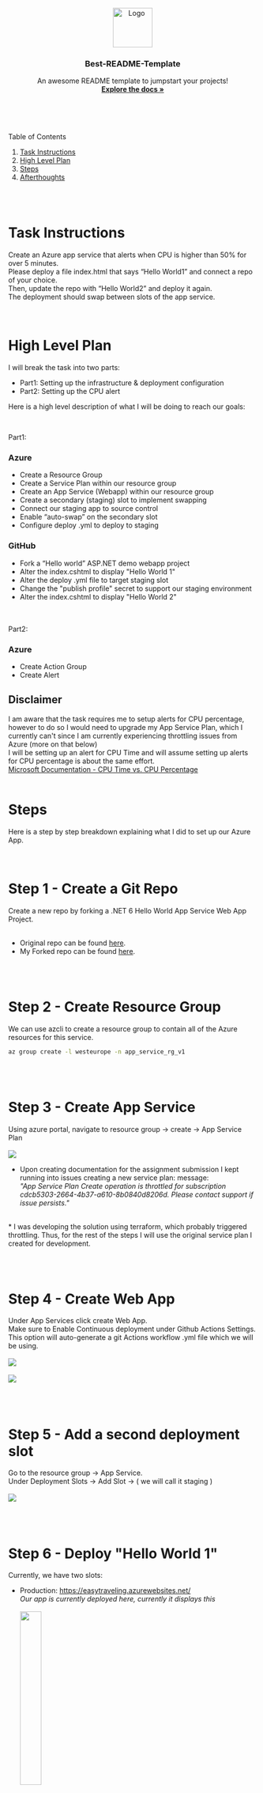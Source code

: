 <!-- PROJECT LOGO -->
<br />
<div align="center">
  <a href="https://github.com/othneildrew/Best-README-Template">
    <img src="images/logo.png" alt="Logo" width="80" height="80">
  </a>

  <h3 align="center">Best-README-Template</h3>

  <p align="center">
    An awesome README template to jumpstart your projects!
    <br />
    <a href="https://github.com/othneildrew/Best-README-Template"><strong>Explore the docs »</strong></a>
  </p>
</div>

<br/><br/><br/>



<!-- TABLE OF CONTENTS -->

  <summary>Table of Contents</summary>
  <ol>
    <li>
      <a href="#task-instructions">Task Instructions</a>
    </li>
    <li>
      <a href="#high-level-plan">High Level Plan</a>
    </li>
    <li>
      <a href="#steps">Steps</a>
    </li>
    <li>
      <a href="#afterthoughts">Afterthoughts</a>
    </li>
  </ol><br/><br/>




<!-- Task Instructions -->
# Task Instructions 
Create an Azure app service that alerts when CPU is higher than 50% for over 5 minutes.<br/>
Please deploy a file index.html that says “Hello World1” and connect a repo of your choice.<br/>
Then, update the repo with “Hello World2” and deploy it again.<br/>
The deployment should swap between slots of the app service.
<br/><br/><br/>

<!-- High Level Plan -->
# High Level Plan
I will break the task into two parts:
* Part1: Setting up the infrastructure & deployment configuration
* Part2: Setting up the CPU alert


Here is a high level description of what I will be doing to reach our goals:

<br/>

Part1:

### Azure
* Create a Resource Group 
* Create a Service Plan within our resource group 
* Create an App Service (Webapp) within our resource group 
* Create a secondary (staging) slot to implement swapping
* Connect our staging app to source control
* Enable “auto-swap” on the secondary slot
* Configure deploy .yml to deploy to staging


### GitHub
* Fork a “Hello world” ASP.NET demo webapp project 
* Alter the index.cshtml to display "Hello World 1"
* Alter the deploy .yml file to target staging slot 
* Change the "publish profile" secret to support our staging environment
* Alter the index.cshtml to display "Hello World 2" 
<br/><br/><br/>

Part2:

### Azure
* Create Action Group
* Create Alert


## Disclaimer 
I am aware that the task requires me to setup alerts for CPU percentage, however to do so I would need to upgrade my App Service Plan, which I currently can't since I am currently experiencing throttling issues from Azure (more on that below)<br>
I will be setting up an alert for CPU Time and will assume setting up alerts for CPU percentage is about the same effort.<br/> 
[Microsoft Documentation - CPU Time vs. CPU Percentage](https://learn.microsoft.com/en-us/azure/app-service/web-sites-monitor#cpu-time-vs-cpu-percentage)
<br/><br/>


<!-- Steps -->
# Steps
Here is a step by step breakdown explaining what I did to set up our Azure App. 
<br/><br/><br/>


<!-- Step 1 - Create a Git Repo -->
# Step 1 - Create a Git Repo
Create a new repo by forking a .NET 6 Hello World App Service Web App Project.<br/><br/>
* Original repo can be found [here](https://github.com/Azure-Samples/dotnetcore-docs-hello-world).<br/>
* My Forked repo can be found [here](https://github.com/hammodisorg/EasyTraveling).

 <br/><br/>


<!-- Step 2 - Create Resource Group -->
# Step 2 - Create Resource Group
We can use azcli to create a resource group to contain all of the Azure resources for this service.
  ```sh
  az group create -l westeurope -n app_service_rg_v1
  ```


 <br/><br/>


 # Step 3 - Create App Service
Using azure portal, navigate to resource group → create → App Service Plan <br/><br/>
 <img src="images/image5.png"> <br/>
 
*  Upon creating documentation for the assignment submission I kept running into issues creating a new service plan: message:<br/> 
_"App Service Plan Create operation is throttled for subscription cdcb5303-2664-4b37-a610-8b0840d8206d. Please contact support if issue persists."_
<br/>
* I was developing the solution using terraform, which probably triggered throttling. Thus, for the rest of the steps I will use the original service plan I created for development.


<br/><br/>


# Step 4 - Create Web App
Under App Services click create Web App.<br/>
Make sure to Enable Continuous deployment under Github Actions Settings. This option will auto-generate a git Actions workflow .yml file which we will be using.<br/><br/>
 <img src="images/image8.png"> <br/><br/>
 <img src="images/image7.png"> <br/>


<br/><br/>

# Step 5 - Add a second deployment slot
Go to the resource group → App Service.<br/>
Under Deployment Slots → Add Slot → ( we will call it staging )<br/><br/>
 <img src="images/image3.png"> 


<br/><br/>


# Step 6 - Deploy "Hello World 1"
Currently, we have two slots:
* Production: https://easytraveling.azurewebsites.net/<br/>
  _Our app is currently deployed here, currently it displays this_<br/><br/>
  <img src="images/image1.png" width="30%" height="30%"> <br/><br/>


* Staging: https://easytraveling-staging.azurewebsites.net/<br/>
  _Nothing is Deployed here yet._<br/><br/>


Lets go to our codebase and alter index.cshtml to display "Hello World 1"<br/>
We navigate to our repo and alter the index.cshtml file:<br/>
_https://github.com/hammodisorg/EasyTraveling/blob/master/Pages/Index.cshtml_<br/><br/>
 <img src="images/image13.png" width="70%" height="70%"> <br/><br/>

The commit will trigger our gitflow workflow & re-deploy our updated code directly to our Production slot.<br/>
After the above commit, this is the status of our environments:<br/>
* Production: https://easytraveling.azurewebsites.net/<br/>
  _Our app is currently deployed here, but now with the correct text_<br/><br/>
  <img src="images/image9.png" width="30%" height="30%"> <br/><br/>


* Staging: https://easytraveling-staging.azurewebsites.net/<br/>
  _Nothing is Deployed here yet._<br/><br/>


<br/><br/>


# Step 7 - Configure the “staging” deployment slot for auto swap
* Go to the resource group → staging (easytraveling/staging) (App Service Slot)<br/>
* On the left bar Setting menu → Configuration → General settings<br/>
* Scroll Down to Deployment Slot:<br/>
* Auto Swap Enabled → true<br/>
* Auto Swap deployment (target) → production<br/>


<br/><br/>


# Step 8 - Alter gitflow workflow .yml to target staging slot instead of Production
Our .yml file can be found here:<br/>
We want to change slot name to staging.<br/>
https://github.com/hammodisorg/EasyTraveling/blob/master/.github/workflows/master_easytraveling.yml<br/><br/>
<img src="images/image12.png" width="70%" height="70%"> <br/><br/>


<br/><br/>


# Step 9 - Update the publish-profile Secret for Git Actions
We Will Also have to update the Git Actions secret to reflect the staging slot publish-profile, instead of the existing production publish-profile.<br/>
This is done by navigating to staging slot on Azure and clicking “Download publish profile” from the top bar.<br/><br/>
<img src="images/image10.png" width="60%" height="60%"> <br/><br/>

We then update the secret value in our Github Repo by navigating to Settings --> Security --> Secrects & Variables --> Actions<br/><br/>
<img src="images/image4.png" width="60%" height="60%"> <br/><br/>


<br/><br/>


# Step 10 - Update Repo index with "Hello World 2"
Finally, we will change index.cshtml to "Hello World 2".<br/>
_( I grouped this commit with the above gitflow change as to trigger a single deployment)_<br/><br/>

The commit will trigger a deployment, target slot is staging. <br/>
Once the deployment is complete, App Service should swap Production ("Hello World 1") with staging ("Hello World 2").<br/><br/>

This is the status after deployment<br/>

* Production: https://easytraveling.azurewebsites.net/<br/><br/>
  <img src="images/image14.png" width="30%" height="30%"> <br/><br/>


* Staging: https://easytraveling-staging.azurewebsites.net/<br/><br/>
  <img src="images/image9.png" width="30%" height="30%"> <br/><br/>


<br/><br/>


# Step 11 - Verify the "deploy to staging --> swap to Prudction" flow works again
I will disconnect the production slot from a Source code and commit a "Hello World 3" to our repo.<br/> 
Disconnecting the repo does not appear to be necessary as the workflow determines target enviroment, but for the time being this sounds safer to me as to avoid unwanted mistakes.<br/>
Expected result is to have it deployed to staging, swapped into production, & having Production reflect "Hello World 3", & Staging "Hello World 2".<br/><br/>
<img src="images/image6.png" width="60%" height="60%"> <br/><br/>

This is the status after deployment<br/>

* Production: https://easytraveling.azurewebsites.net/<br/><br/>
  <img src="images/image2.png" width="30%" height="30%"> <br/><br/>


* Staging: https://easytraveling-staging.azurewebsites.net/<br/><br/>
  <img src="images/image15.png" width="30%" height="30%"> <br/><br/>


<br/><br/>



# Step 12 - Setting up alerts: Create Action Group
We navigate to our app in the Azure portal & navigate to "Monitoring" --> "Alerts" on the left hand side.
Create --> Action group<br/><br/>
<img src="images/image21.png" width="40%" height="40%"> <br/>


# Step 13 - Setting up alerts: Create Alert
We navigate to our app in the Azure portal & navigate to "Monitoring" --> "Alerts" on the left hand side.
Create --> Alert Rule<br/>
I have chosen an arbitrary value of "50 CPU Time" instead of our originally desired 50%. ( See Disclaimer under Part 2 of <a href="#high-level-plan">High Level Plan</a> )

<img src="images/image20.png" width="40%" height="40%"><br/><br/><br/>



<!-- Afterthoughts -->
# Afterthoughts
I approached the task with zero knowledge in App Services & Slots. I also had no prior experience with Git Actions.<br/>
I initially invested about 2 hours understanding the concepts then jumped into Azure and started to play around.<br/>
About 5-6 hours in I had a working example configured manually, so I decided to take a step back & start implementing my manual actions as IAS, as I felt it would elevate my solution.<br/>
I'm comfortable with Terraform & had executable terraform code that creates all the needed resources within a couple of hours.<br/><br/>


However, that's when I started running into problems. Terraform apply was taking too long and slowing down my development cycles, particularly provisioning azurerm_service_plan,<br/>
so I decided to reference the one I had already created manually and continue working. Another issue was, upon swapping, Terraform state was being altered. I found some workarounds which involved re-importing state after applying, however it was totally out of scope of this project and sounded like a bandaid.<br/>
I would need to invest some more time to understand if in fact Terraform is a suitable tool for such an app.<br/><br/>


Picked up the next day & tried to provision azurerm_service_plan so I can finalize my project, but I was getting throttled by Azure:<br/>
"App Service Plan Create operation is throttled for subscription cdcb5303-2664-4b37-a610-8b0840d8206d. Please contact support if issue persists."<br/>
Some [Quick Googling](https://stackoverflow.com/questions/70581454/app-service-plan-create-operation-is-throttled-for-subscription) indicated that I was either dealing with a known issue, something to do with having a small subscription or relatively new/unused subscription. Could also be regional limitations & availability .<br/><br/>


Having exhausted resources in trying to make Terraform work, & due to the lack of time I decided to give up on a IAS solution for now & play it safe to meet the deadline, hence submitting my manual findings in a .README format & explaining my thought process / conclusions afterwards.<br/><br/>


Generally speaking, this was a really enjoyable task & I'm impressed with the possibilities of the swapping concept.

<br/><br/>

# References
* https://learn.microsoft.com/en-us/azure/app-service/quickstart-dotnetcore?tabs=net60&pivots=development-environment-azure-portal
* https://github.com/othneildrew/Best-README-Template

